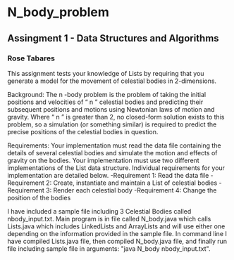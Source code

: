 # N_body_problem 
## Assingment 1 - Data Structures and Algorithms
### Rose Tabares
This assignment tests your knowledge of Lists by requiring that you generate a model for the movement of celestial bodies in 2-dimensions.

Background:
  The n -body problem is the problem of taking the initial positions and velocities of “ n ” celestial bodies
  and predicting their subsequent positions and motions using Newtonian laws of motion and gravity.
  Where “ n ” is greater than 2, no closed-form solution exists to this problem, so a simulation (or
  something similar) is required to predict the precise positions of the celestial bodies in question.
  
Requirements:
  Your implementation must read the data file containing the details of several celestial bodies and
  simulate the motion and effects of gravity on the bodies. Your implementation must use two different
  implementations of the List data structure. Individual requirements for your implementation are detailed
  below.
  -Requirement 1: Read the data file
  -Requirement 2: Create, instantiate and maintain a List of celestial bodies
  -Requirement 3: Render each celestial body
  -Requirement 4: Change the position of the bodies
  
I have included a sample file including 3 Celestial Bodies called nbody_input.txt. Main program is in file called N_body.java which calls Lists.java which includes LinkedLists and ArrayLists and will use either one depending on the information provided in the sample file. 
In command line I have compiled Lists.java file, then compiled N_body.java file, and finally run file including sample file in arguments: "java N_body nbody_input.txt". 

  
  
